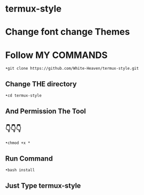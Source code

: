 # termux-style
# Change font change Themes
# Follow MY COMMANDS
`•git clone https://github.com/White-Heaven/termux-style.git `
## Change THE directory
`•cd termux-style `
## And Permission The Tool
## 👇👇👇
`•chmod +x * `
## Run Command
 `•bash install `

## Just Type termux-style









